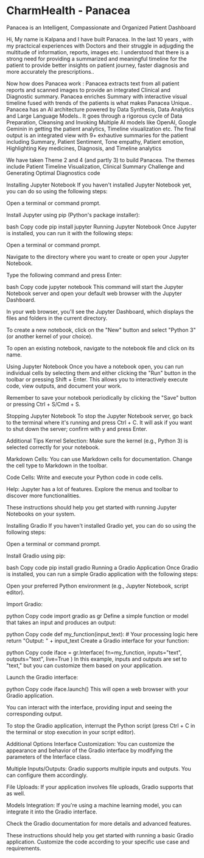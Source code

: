 
# CharmHealth - Panacea

Panacea is an Intelligent, Compassionate and Organized Patient Dashboard 

Hi, My name is Kalpana and I have built Panacea. In the last 10 years , with my practcical experiences with Doctors and their struggle in adjugding the multitude of information, reports, images etc. I understood that there is a strong need for providing a summarized and meaningful timeline for the patient to provide better insights on patient journey, faster diagnosis and more accurately the prescriptions..

Now how does Panacea work :
Panacea extracts text from all patient reports and scanned images to provide an integrated Clinical and Diagnostic summary. 
Panacea enriches Summary with interactive visual timeline fused with trends of the patients is what makes Panacea Unique..
Panacea has an AI architecture powered by Data Synthesis, Data Analytics and Large Language Models.. It goes through a rigorous cycle of Data Preparation, Cleansing and Invoking Multiple AI models like OpenAI, Google Geminin in getting the patient analytics, Timeline visualization etc.
The final output is an integrated view with 9+ exhautive summaries for the patient including Summary, Patient Sentiment, Tone empathy, Patient emotion, Highlighting Key medicines, Diagnosis, and Timeline analytics

We have taken Theme 2 and 4 (and partly 3) to build Panacea. The themes include Patient Timeline Visualization, Clinical Summary Challenge and Generating Optimal Diagnostics code


Installing Jupyter Notebook
If you haven't installed Jupyter Notebook yet, you can do so using the following steps:

Open a terminal or command prompt.

Install Jupyter using pip (Python's package installer):

bash
Copy code
pip install jupyter
Running Jupyter Notebook
Once Jupyter is installed, you can run it with the following steps:

Open a terminal or command prompt.

Navigate to the directory where you want to create or open your Jupyter Notebook.

Type the following command and press Enter:

bash
Copy code
jupyter notebook
This command will start the Jupyter Notebook server and open your default web browser with the Jupyter Dashboard.

In your web browser, you'll see the Jupyter Dashboard, which displays the files and folders in the current directory.

To create a new notebook, click on the "New" button and select "Python 3" (or another kernel of your choice).

To open an existing notebook, navigate to the notebook file and click on its name.

Using Jupyter Notebook
Once you have a notebook open, you can run individual cells by selecting them and either clicking the "Run" button in the toolbar or pressing Shift + Enter. This allows you to interactively execute code, view outputs, and document your work.

Remember to save your notebook periodically by clicking the "Save" button or pressing Ctrl + S/Cmd + S.

Stopping Jupyter Notebook
To stop the Jupyter Notebook server, go back to the terminal where it's running and press Ctrl + C. It will ask if you want to shut down the server; confirm with y and press Enter.

Additional Tips
Kernel Selection: Make sure the kernel (e.g., Python 3) is selected correctly for your notebook.

Markdown Cells: You can use Markdown cells for documentation. Change the cell type to Markdown in the toolbar.

Code Cells: Write and execute your Python code in code cells.

Help: Jupyter has a lot of features. Explore the menus and toolbar to discover more functionalities.

These instructions should help you get started with running Jupyter Notebooks on your system.

Installing Gradio
If you haven't installed Gradio yet, you can do so using the following steps:

Open a terminal or command prompt.

Install Gradio using pip:

bash
Copy code
pip install gradio
Running a Gradio Application
Once Gradio is installed, you can run a simple Gradio application with the following steps:

Open your preferred Python environment (e.g., Jupyter Notebook, script editor).

Import Gradio:

python
Copy code
import gradio as gr
Define a simple function or model that takes an input and produces an output:

python
Copy code
def my_function(input_text):
    # Your processing logic here
    return "Output: " + input_text
Create a Gradio interface for your function:

python
Copy code
iface = gr.Interface(
    fn=my_function,
    inputs="text",
    outputs="text",
    live=True
)
In this example, inputs and outputs are set to "text," but you can customize them based on your application.

Launch the Gradio interface:

python
Copy code
iface.launch()
This will open a web browser with your Gradio application.

You can interact with the interface, providing input and seeing the corresponding output.

To stop the Gradio application, interrupt the Python script (press Ctrl + C in the terminal or stop execution in your script editor).

Additional Options
Interface Customization: You can customize the appearance and behavior of the Gradio interface by modifying the parameters of the Interface class.

Multiple Inputs/Outputs: Gradio supports multiple inputs and outputs. You can configure them accordingly.

File Uploads: If your application involves file uploads, Gradio supports that as well.

Models Integration: If you're using a machine learning model, you can integrate it into the Gradio interface.

Check the Gradio documentation for more details and advanced features.

These instructions should help you get started with running a basic Gradio application. Customize the code according to your specific use case and requirements.
